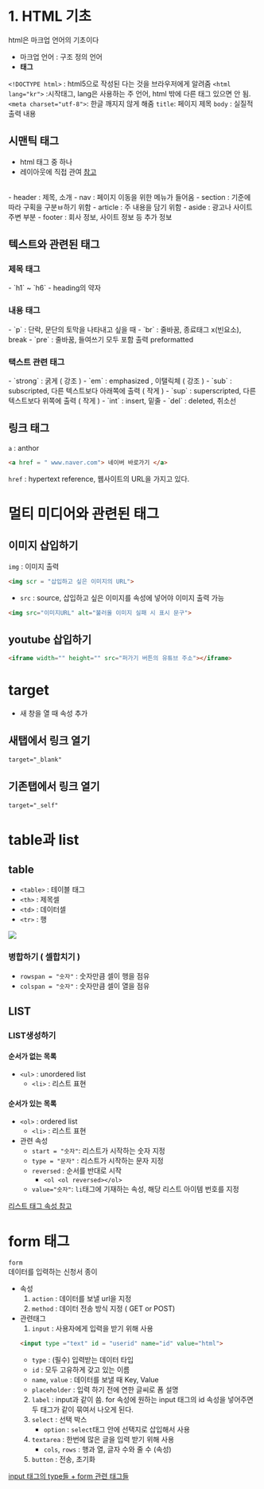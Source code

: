 # 1. HTML 기초

html은 마크업 언어의 기초이다 <br>
- 마크업 언어 : 구조 정의 언어
- **태그**

`<!DOCTYPE html>` : html5으로 작성된 다는 것을 브라우저에게 알려줌
`<html lang="kr">` :시작태그, lang은 사용하는 주 언어, html 밖에 다른 태그 있으면 안 됨.
`<meta charset="utf-8">`: 한글 깨지지 않게 해줌
`title`: 페이지 제목
`body` : 실질적 출력 내용

  

## 시맨틱 태그

- html 태그 중 하나
- 레이아웃에 직접 관여
[참고](https://www.w3schools.com/html/html_layout.asp)
<br>
- header : 제목, 소개
- nav : 페이지 이동을 위한 메뉴가 들어옴
- section : 기준에 따라 구획을 구분ㅂ하기 위함
- article : 주 내용을 담기 위함
- aside : 광고나 사이트 주변 부분
- footer : 회사 정보, 사이트 정보 등 추가 정보


## 텍스트와 관련된 태그

<h3> 제목 태그 </h3>
- `h1` ~ `h6`
- heading의 약자
<h3> 내용 태그 </h3>
- `p` : 단락, 문단의 토막을 나타내고 싶을 때
- `br` : 줄바꿈, 종료태그 x(빈요소), break
- `pre` : 줄바꿈, 들여쓰기 모두 포함 출력 preformatted

<h3> 택스트 관련 태그 </h3>
- `strong` : 굵게 ( 강조 )
- `em` : emphasized , 이탤릭체 ( 강조 )
- `sub` : subscripted, 다른 텍스트보다 아래쪽에 출력  ( 작게 )
- `sup` : superscripted, 다른 텍스트보다 위쪽에 출력 ( 작게 )
- `int` : insert,  밑줄
- `del` : deleted, 취소선

## 링크 태그

`a` : anthor

```html
<a href = " www.naver.com"> 네이버 바로가기 </a>
```
`href` :  hypertext reference, 웹사이트의 URL을 가지고 있다.

# 멀티 미디어와 관련된 태그

## 이미지 삽입하기

`img` : 이미지 출력
```html
<img scr = "삽입하고 싶은 이미지의 URL">
```
- `src` : source, 삽입하고 싶은 이미지를 속성에 넣어야 이미지 출력 가능

```html
<img src="이미지URL" alt="불러올 이미지 실패 시 표시 문구">
```

## youtube 삽입하기

```html
<iframe width="" height="" src="퍼가기 버튼의 유튜브 주소"></iframe>
```

# target

- 새 창을 열 때 속성 추가

## 새탭에서 링크 열기
```html
target="_blank"
```

## 기존탭에서 링크 열기
```html
target="_self"
```

# table과 list

## table
- `<table>` : 테이블 태그
- `<th>` : 제목셀
- `<td>` : 데이터셀
- `<tr>` : 행

<img src="https://www.notion.so/image/https%3A%2F%2Fs3-us-west-2.amazonaws.com%2Fsecure.notion-static.com%2F50c389db-5e11-46ce-a91a-f8f6a954a00c%2F_2019-04-01__11.06.23.png?table=block&id=ea13e7e7-f1be-43c0-a2ee-d87efd196fc3&width=4660&cache=v2">

### 병합하기 ( 셀합치기 )

- `rowspan = "숫자"` : 숫자만큼 셀이 행을 점유
- `colspan = "숫자"` : 숫자만큼 셀이 열을 점유
## LIST

### LIST생성하기

#### 순서가 없는 목록
- `<ul>` : unordered list<br>
    - `<li>` : 리스트 표현

#### 순서가 있는 목록
- `<ol>` : ordered list
    - `<li>` : 리스트 표현
- 관련 속성
    - `start = "숫자"`: 리스트가 시작하는 숫자 지정
    - `type = "문자"` : 리스트가 시작하는 문자 지정
    - `reversed` : 순서를 반대로 시작
        - `<ol <ol reversed></ol>`
    - `value="숫자"`: `li`태그에 기재하는 속성, 해당 리스트 아이템 번호를 지정
    
[리스트 태그 속성 참고](https://www.w3schools.com/html/html_lists.asp)


# form 태그

`form` <br>
데이터를 입력하는 신청서 종이
- 속성
    1. `action` : 데이터를 보낼 url을 지정
    2. `method` : 데이터 전송 방식 지정 ( GET or POST)
- 관련태그 
    1. `input` :  사용자에게 입력을 받기 위해 사용
    ```html 
    <input type ="text" id = "userid" name="id" value="html">
    ```
    - `type` : (필수) 입력받는 데이터 타입
    - `id` : 모두 고유하게 갖고 있는 이름
    - `name`, `value` : 데이터를 보낼 때 Key, Value
    - `placeholder` : 입력 하기 전에 연한 글씨로 폼 설명
    2. `label` : input과 같이 씀. for 속성에 원하는 input 태그의 id 속성을 넣어주면 두 태그가 같이 묶여서 나오게 된다.
    3. `select` : 선택 박스
        - `option` : `select`태그 안에 선택지로 삽입해서 사용
    4. `textarea` : 한번에 많은 글을 입력 받기 위해 사용
        - `cols`, `rows` : 행과 열, 글자 수와 줄 수 (속성)
    5. `button` : 전송, 초기화

[input 태그의 type들 + form 관련 태그들](https://www.w3schools.com/html/html_form_input_types.asp)
